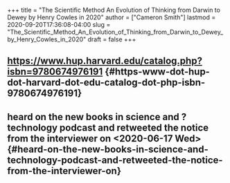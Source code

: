 +++
title = "The Scientific Method An Evolution of Thinking from Darwin to Dewey by Henry Cowles in 2020"
author = ["Cameron Smith"]
lastmod = 2020-09-20T17:36:08-04:00
slug = "The_Scientific_Method_An_Evolution_of_Thinking_from_Darwin_to_Dewey_by_Henry_Cowles_in_2020"
draft = false
+++

## <https://www.hup.harvard.edu/catalog.php?isbn=9780674976191> {#https-www-dot-hup-dot-harvard-dot-edu-catalog-dot-php-isbn-9780674976191}


## heard on the new books in science and ?technology podcast and retweeted the notice from the interviewer on <span class="timestamp-wrapper"><span class="timestamp">&lt;2020-06-17 Wed&gt;</span></span> {#heard-on-the-new-books-in-science-and-technology-podcast-and-retweeted-the-notice-from-the-interviewer-on}
